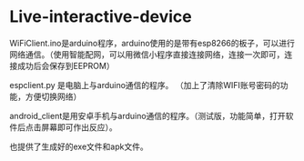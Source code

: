 # Live-interactive-device

WiFiClient.ino是arduino程序，arduino使用的是带有esp8266的板子，可以进行网络通信。（使用智能配网，可以用微信小程序直接连接网络，连接一次即可，连接成功后会保存到EEPROM）

espclient.py 是电脑上与arduino通信的程序。 （加上了清除WIFI账号密码的功能，方便切换网络）

android_client是用安卓手机与arduino通信的程序。（测试版，功能简单，打开软件后点击屏幕即可作出反应）。

也提供了生成好的exe文件和apk文件。
